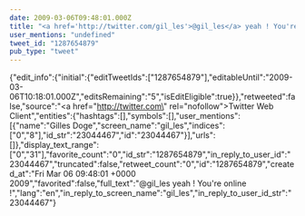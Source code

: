 ```yaml
---
date: 2009-03-06T09:48:01.000Z
title: "<a href='http://twitter.com/gil_les'>@gil_les</a> yeah ! You're online !″"
user_mentions: "undefined"
tweet_id: "1287654879"
pub_type: "tweet"
---
```

{"edit_info":{"initial":{"editTweetIds":["1287654879"],"editableUntil":"2009-03-06T10:18:01.000Z","editsRemaining":"5","isEditEligible":true}},"retweeted":false,"source":"<a href=\"http://twitter.com\" rel=\"nofollow\">Twitter Web Client</a>","entities":{"hashtags":[],"symbols":[],"user_mentions":[{"name":"Gilles Doge","screen_name":"gil_les","indices":["0","8"],"id_str":"23044467","id":"23044467"}],"urls":[]},"display_text_range":["0","31"],"favorite_count":"0","id_str":"1287654879","in_reply_to_user_id":"23044467","truncated":false,"retweet_count":"0","id":"1287654879","created_at":"Fri Mar 06 09:48:01 +0000 2009","favorited":false,"full_text":"@gil_les yeah ! You're online !","lang":"en","in_reply_to_screen_name":"gil_les","in_reply_to_user_id_str":"23044467"}
